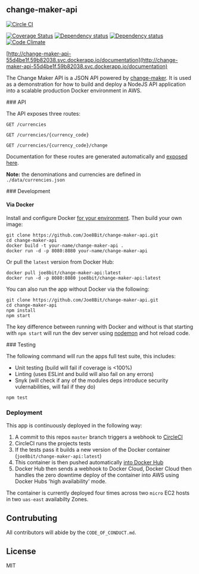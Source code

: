 ## change-maker-api


[![Circle CI](https://circleci.com/gh/Joe8Bit/change-maker-api.svg?style=svg)](https://circleci.com/gh/Joe8Bit/change-maker-api)

[![Coverage Status](https://coveralls.io/repos/github/Joe8Bit/change-maker-api/badge.svg?branch=master)](https://coveralls.io/github/Joe8Bit/change-maker-api?branch=master)
[![Dependency status](https://david-dm.org/joe8bit/change-maker-api.svg)](https://david-dm.org/Joe8bit/change-maker-api)
[![Dependency status](https://david-dm.org/Joe8bit/change-maker-api/dev-status.svg)](https://david-dm.org/Joe8bit/change-maker-api#info=devDependencies&view=table)
[![Code Climate](https://codeclimate.com/github/Joe8Bit/change-maker-api/badges/gpa.svg)](https://codeclimate.com/github/Joe8Bit/change-maker-api)

[http://change-maker-api-55d4be1f.59b82038.svc.dockerapp.io/documentation](http://change-maker-api-55d4be1f.59b82038.svc.dockerapp.io/documentation)

The Change Maker API is a JSON API powered by [change-maker](https://github.com/Joe8Bit/change-maker). It is used as a demonstration for how to build and deploy a NodeJS API application into a scalable production Docker environment in AWS.

### API

The API exposes three routes:

```
GET /currencies
```
```
GET /currencies/{currency_code}
```
```
GET /currencies/{currency_code}/change
```

Documentation for these routes are generated automatically and [exposed here](https://change-maker-api.herokuapp.com/documentation).

**Note:** the denominations and currencies are defined in `./data/currencies.json`

### Development

#### Via Docker

Install and configure Docker [for your environment](https://docs.docker.com/engine/installation/). Then build your own image:

```
git clone https://github.com/Joe8Bit/change-maker-api.git
cd change-maker-api
docker build -t your-name/change-maker-api .
docker run -d -p 8080:8080 your-name/change-maker-api
```
Or pull the `latest` version from Docker Hub:

```
docker pull joe8bit/change-maker-api:latest
docker run -d -p 8080:8080 joe8bit/change-maker-api:latest
```

You can also run the app without Docker via the following:

```
git clone https://github.com/Joe8Bit/change-maker-api.git
cd change-maker-api
npm install
npm start
```

The key difference between running with Docker and without is that starting with `npm start` will run the dev server using [nodemon](https://github.com/remy/nodemon) and hot reload code.

### Testing

The following command will run the apps full test suite, this includes:

* Unit testing (build will fail if coverage is <100%)
* Linting (uses ESLint and build will also fail on any errors)
* Snyk (will check if any of the modules deps introduce security vulernabilities, will fail if they do)

```
npm test
```

### Deployment

This app is continuously deployed in the following way:

1. A commit to this repos `master` branch triggers a webhook to [CircleCI](https://circleci.com/gh/Joe8Bit/change-maker-api/)
2. CircleCI runs the projects tests
3. If the tests pass it builds a new version of the Docker container (`joe8bit/change-maker-api:latest`)
4. This container is then pushed automatically [into Docker Hub](https://hub.docker.com/r/joe8bit/change-maker-api/)
5. Docker Hub then sends a webhook to Docker Cloud, Docker Cloud then handles the zero downtime deploy of the container into AWS using Docker Hubs 'high availability' mode.

The container is currently deployed four times across two `micro` EC2 hosts in two `uas-east` availabilty Zones.


## Contrubuting

All contributors will abide by the `CODE_OF_CONDUCT.md`.

## License

MIT
